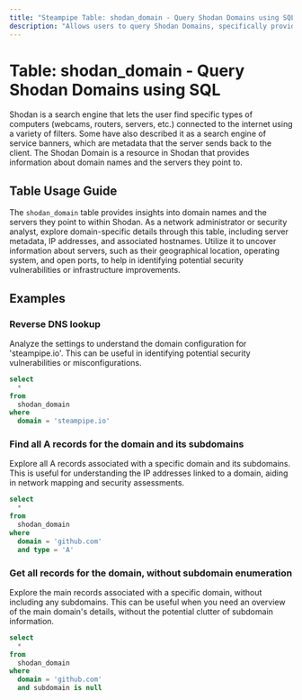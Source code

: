 ```yaml
---
title: "Steampipe Table: shodan_domain - Query Shodan Domains using SQL"
description: "Allows users to query Shodan Domains, specifically providing information about domain names and the servers they point to."
---
```


# Table: shodan_domain - Query Shodan Domains using SQL

Shodan is a search engine that lets the user find specific types of computers (webcams, routers, servers, etc.) connected to the internet using a variety of filters. Some have also described it as a search engine of service banners, which are metadata that the server sends back to the client. The Shodan Domain is a resource in Shodan that provides information about domain names and the servers they point to.

## Table Usage Guide

The `shodan_domain` table provides insights into domain names and the servers they point to within Shodan. As a network administrator or security analyst, explore domain-specific details through this table, including server metadata, IP addresses, and associated hostnames. Utilize it to uncover information about servers, such as their geographical location, operating system, and open ports, to help in identifying potential security vulnerabilities or infrastructure improvements.

## Examples

### Reverse DNS lookup
Analyze the settings to understand the domain configuration for 'steampipe.io'. This can be useful in identifying potential security vulnerabilities or misconfigurations.

```sql
select
  *
from
  shodan_domain
where
  domain = 'steampipe.io'
```

### Find all A records for the domain and its subdomains
Explore all A records associated with a specific domain and its subdomains. This is useful for understanding the IP addresses linked to a domain, aiding in network mapping and security assessments.

```sql
select
  *
from
  shodan_domain
where
  domain = 'github.com'
  and type = 'A'
```

### Get all records for the domain, without subdomain enumeration
Explore the main records associated with a specific domain, without including any subdomains. This can be useful when you need an overview of the main domain's details, without the potential clutter of subdomain information.

```sql
select
  *
from
  shodan_domain
where
  domain = 'github.com'
  and subdomain is null
```